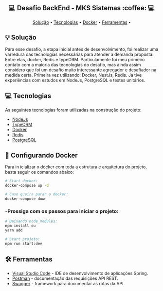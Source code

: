 <h2 align="center">
  💻  Desafio BackEnd - MKS Sistemas :coffee: 💻 
</h2>

<p align="center">
 <a href="#-solução">Solução</a> •
 <a href="#-tecnologias">Tecnologias</a> •
 <a href="#-tecnologias">Docker</a> •
 <a href="#-ferramentas">Ferramentas</a> •

</p>

## 💡 Solução
Para esse desafio, a etapa inicial antes de desenvolvimento, foi realizar uma varredura das tecnologias necessárias para atender a demanda proposta. Entre elas, docker, Redis e typeORM. Particulamente foi meu primeiro contato com a maioria das tecnologias do desafio, mas ainda assim considero que foi um desafio muito interessante agregador e desafiador na medida certa.
Primeira vez utilizando: Docker, NestJs, Redis.
Ja tive experiências com estudos em NodeJs, PostgreSQL e testes unitários.

## 💻 Tecnologias
As seguintes tecnologias foram utilizadas na construção do projeto:
- [NodeJs](https://nodejs.org/en/)
- [TypeORM](https://typeorm.io)
- [Docker](https://www.docker.com)
- [Redis](https://redis.io)
- [PostgreSQL](https://www.postgresql.org)

## 🐳 Configurando Docker
Para in icializar o docker com toda a estrutura e arquitetura do projeto, basta seguir os comandos abaixo:

```bash
# Start docker:
docker-compose up -d
```

```bash
# Caso queira parar o docker:
docker-compose down
```
### -Prossiga com os passos para iniciar o projeto:

```bash
# Baixando node_modules:
npm install ou
yarn add
```

```bash
# Start projeto:
npm run start:dev
```

## 🛠 Ferramentas

- [Visual Studio Code](https://code.visualstudio.com) - IDE de desenvolvimento de aplicações Spring.
- [Postman](https://www.postman.com/) - documentação das requisições API REST.
- [Swagger](https://swagger.io) - framework para documentar as rotas da API.
